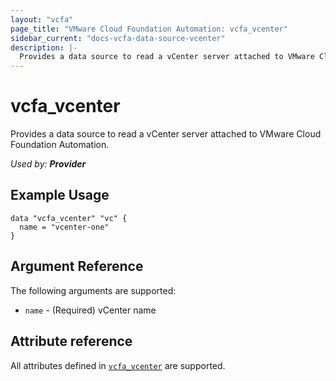 ```yaml
---
layout: "vcfa"
page_title: "VMware Cloud Foundation Automation: vcfa_vcenter"
sidebar_current: "docs-vcfa-data-source-vcenter"
description: |-
  Provides a data source to read a vCenter server attached to VMware Cloud Foundation Automation.
---
```


# vcfa\_vcenter

Provides a data source to read a vCenter server attached to VMware Cloud Foundation Automation.

_Used by: **Provider**_

## Example Usage

```hcl
data "vcfa_vcenter" "vc" {
  name = "vcenter-one"
}
```

## Argument Reference

The following arguments are supported:

* `name` - (Required) vCenter name

## Attribute reference

All attributes defined in
[`vcfa_vcenter`](/providers/vmware/vcfa/latest/docs/resources/vcenter#attribute-reference) are
supported.
